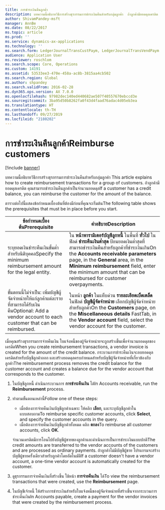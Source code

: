 ```yaml
---
title: การชำระเงินคืนลูกค้า
description: บทความนี้อธิบายวิธีการสร้างธุรกรรมการชำระเงินคืนสำหรับกลุ่มลูกค้า  ถ้าลูกค้ามียอดดุลเครดิต คุณสามารถชำระเงินคืนลูกค้าเป็นจำนวนยอดดุล
author: ShivamPandey-msft
manager: AnnBe
ms.date: 08/22/2017
ms.topic: article
ms.prod: ''
ms.service: dynamics-ax-applications
ms.technology: ''
ms.search.form: LedgerJournalTransCustPaym, LedgerJournalTransVendPaym
audience: Application User
ms.reviewer: roschlom
ms.search.scope: Core, Operations
ms.custom: 14191
ms.assetid: 53533ee3-470e-458a-ac8b-3815aa4cb502
ms.search.region: Global
ms.author: shpandey
ms.search.validFrom: 2016-02-28
ms.dyn365.ops.version: AX 7.0.0
ms.openlocfilehash: 97982dec140ed440682ae507f40557670ebccd3e
ms.sourcegitcommit: 3ba95d50b8262fa0f43d4faad76adac4d05eb3ea
ms.translationtype: HT
ms.contentlocale: th-TH
ms.lasthandoff: 09/27/2019
ms.locfileid: "2180202"
---
```

# <a name="reimburse-customers"></a><span data-ttu-id="a664d-104">การชำระเงินคืนลูกค้า</span><span class="sxs-lookup"><span data-stu-id="a664d-104">Reimburse customers</span></span>

[!include [banner](../includes/banner.md)]

<span data-ttu-id="a664d-105">บทความนี้อธิบายวิธีการสร้างธุรกรรมการชำระเงินคืนสำหรับกลุ่มลูกค้า </span><span class="sxs-lookup"><span data-stu-id="a664d-105">This article explains how to create reimbursement transactions for a group of customers.</span></span> <span data-ttu-id="a664d-106">ถ้าลูกค้ามียอดดุลเครดิต คุณสามารถชำระเงินคืนลูกค้าเป็นจำนวนยอดดุล</span><span class="sxs-lookup"><span data-stu-id="a664d-106">If a customer has a credit balance, you can reimburse the customer for the amount of the balance.</span></span> 

<span data-ttu-id="a664d-107">ตารางต่อไปนี้แสดงข้อกำหนดเบื้องต้นที่ต้องมีก่อนที่คุณจะเริ่มต้น</span><span class="sxs-lookup"><span data-stu-id="a664d-107">The following table shows the prerequisites that must be in place before you start.</span></span>

| <span data-ttu-id="a664d-108">ข้อกำหนดเบื้องต้น</span><span class="sxs-lookup"><span data-stu-id="a664d-108">Prerequisite</span></span>                                                            | <span data-ttu-id="a664d-109">คำอธิบาย</span><span class="sxs-lookup"><span data-stu-id="a664d-109">Description</span></span>                                                                                                                                                                                 |
|-------------------------------------------------------------------------|---------------------------------------------------------------------------------------------------------------------------------------------------------------------------------------------|
| <span data-ttu-id="a664d-110">ระบุยอดเงินชำระคืนเงินขั้นต่ำสำหรับนิติบุคคล</span><span class="sxs-lookup"><span data-stu-id="a664d-110">Specify the minimum reimbursement amount for the legal entity.</span></span>          | <span data-ttu-id="a664d-111">ใน **หน้าพารามิเตอร์บัญชีลูกหนี้** ในพื้นที่ **ทั่วไป** ในฟิลด์ **ชำระคืนเงินต่ำสุด** ป้อนยอดเงินต่ำสุดที่สามารถชำระเงินคืนสำหรับลูกค้าที่ชำระเงินเกิน</span><span class="sxs-lookup"><span data-stu-id="a664d-111">On the **Accounts receivable parameters** page, in the **General** area, in the **Minimum reimbursement** field, enter the minimum amount that can be reimbursed for customer overpayments.</span></span> |
| <span data-ttu-id="a664d-112">ขั้นตอนนี้ไม่จำเป็น: เพิ่มบัญชีผู้จัดจำหน่ายให้แก่ลูกค้าแต่ละรายที่สามารถได้รับเงินคืน</span><span class="sxs-lookup"><span data-stu-id="a664d-112">Optional: Add a vendor account to each customer that can be reimbursed.</span></span> | <span data-ttu-id="a664d-113">ในหน้า **ลูกค้า** ในแท็บด่วน **รายละเอียดเบ็ดเตล็ด** ในฟิลด์ **บัญชีผู้จัดจำหน่าย** เลือกบัญชีผู้จัดจำหน่ายสำหรับลูกค้า</span><span class="sxs-lookup"><span data-stu-id="a664d-113">On the **Customers** page, on the **Miscellaneous details** FastTab, in the **Vendor account** field, select the vendor account for the customer.</span></span>                                           |

<span data-ttu-id="a664d-114">เมื่อคุณสร้างธุรกรรมการจ่ายคืนเงิน ใบแจ้งหนี้ของผู้จัดจำหน่ายจะถูกสร้างขึ้นเพื่อจำนวนยอดดุลของเครดิต</span><span class="sxs-lookup"><span data-stu-id="a664d-114">When you create reimbursement transactions, a vendor invoice is created for the amount of the credit balance.</span></span> <span data-ttu-id="a664d-115">กระบวนการชำระคืนเงินจะลบยอดดุลเครดิตสำหรับบัญชีลูกค้าออก และสร้างยอดดุลครบกำหนดสำหรับบัญชีผู้จัดจำหน่ายที่เกี่ยวข้องกับลูกค้า</span><span class="sxs-lookup"><span data-stu-id="a664d-115">The reimbursement process removes the credit balance for the customer account and creates a balance due for the vendor account that corresponds to the customer.</span></span>

1.  <span data-ttu-id="a664d-116">ในบัญชีลูกหนี้ ดำเนินกระบวนการ **การชำระคืนเงิน** ได้</span><span class="sxs-lookup"><span data-stu-id="a664d-116">In Accounts receivable, run the **Reimbursement** process.</span></span>
2.  <span data-ttu-id="a664d-117">ทำตามขั้นตอนเหล่านี้</span><span class="sxs-lookup"><span data-stu-id="a664d-117">Follow one of these steps:</span></span>
    -   <span data-ttu-id="a664d-118">เมื่อต้องการจ่ายคืนเงินบัญชีลูกค้าเฉพาะ ให้คลิก **เลือก**, และระบุบัญชีลูกค้าในแบบสอบถาม</span><span class="sxs-lookup"><span data-stu-id="a664d-118">To reimburse specific customer accounts, click **Select**, and specify the customer accounts in the query.</span></span>
    -   <span data-ttu-id="a664d-119">เมื่อต้องการจ่ายคืนเงินบัญชีลูกค้าทั้งหมด คลิก **ตกลง**</span><span class="sxs-lookup"><span data-stu-id="a664d-119">To reimburse all customer accounts, click **OK**.</span></span>

    <span data-ttu-id="a664d-120">จำนวนเครดิตมีการโอนไปยังบัญชีผู้ขายของลูกค้าและดำเนินการเป็นการชำระเงินแบบปกติ</span><span class="sxs-lookup"><span data-stu-id="a664d-120">The credit amounts are transferred to the vendor accounts of the customers and are processed as ordinary payments.</span></span> <span data-ttu-id="a664d-121">ถ้าลูกค้าไม่มีบัญชีผู้ขาย โปรแกรมจะสร้างบัญชีผู้ขายครั้งเดียวสำหรับลูกค้าโดยอัตโนมัติ</span><span class="sxs-lookup"><span data-stu-id="a664d-121">If a customer doesn't have a vendor account, a one-time vendor account is automatically created for the customer.</span></span>
3.  <span data-ttu-id="a664d-122">ดูธุรกรรมการจ่ายคืนเงินที่สร้างขึ้น ใช้หน้า **การจ่ายคืนเงิน** ได้</span><span class="sxs-lookup"><span data-stu-id="a664d-122">To view the reimbursement transactions that were created, use the **Reimbursement** page.</span></span>
4.  <span data-ttu-id="a664d-123">ในบัญชีเจ้าหนี้ ให้สร้างการชำระเงินสำหรับใบแจ้งหนี้ของผู้จัดจำหน่ายที่สร้างขึ้นจากกระบวนการชำระคืนเงิน</span><span class="sxs-lookup"><span data-stu-id="a664d-123">In Accounts payable, create a payment for the vendor invoices that were created by the reimbursement process.</span></span>




